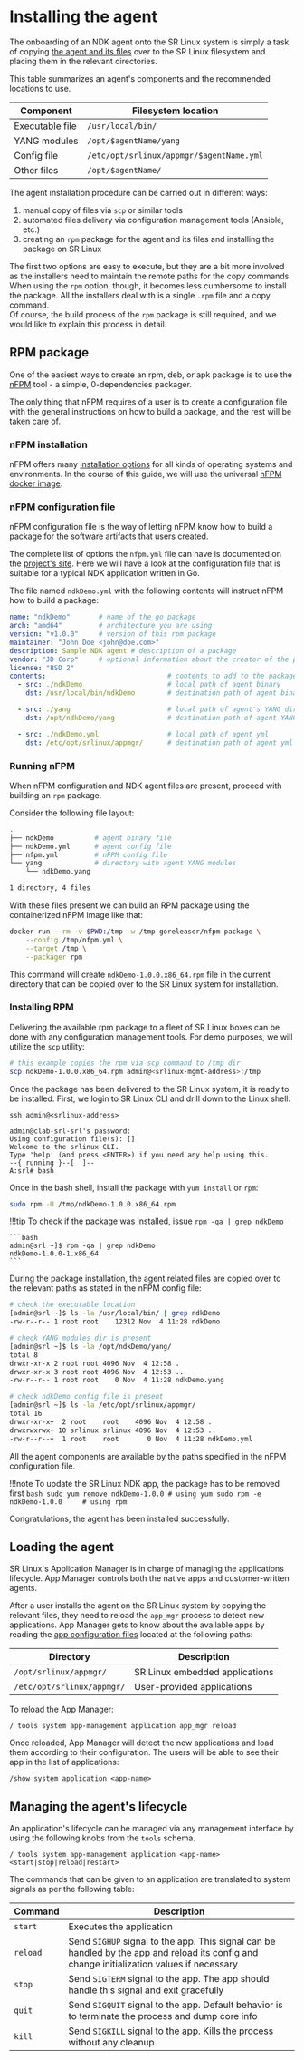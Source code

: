 # Installing the agent

The onboarding of an NDK agent onto the SR Linux system is simply a task of copying [the agent and its files](agent.md) over to the SR Linux filesystem and placing them in the relevant directories.

This table summarizes an agent's components and the recommended locations to use.

| Component       | Filesystem location                      |
| --------------- | ---------------------------------------- |
| Executable file | `/usr/local/bin/`                        |
| YANG modules    | `/opt/$agentName/yang`                   |
| Config file     | `/etc/opt/srlinux/appmgr/$agentName.yml` |
| Other files     | `/opt/$agentName/`                       |

The agent installation procedure can be carried out in different ways:

1. manual copy of files via `scp` or similar tools
2. automated files delivery via configuration management tools (Ansible, etc.)
3. creating an `rpm` package for the agent and its files and installing the package on SR Linux

The first two options are easy to execute, but they are a bit more involved as the installers need to maintain the remote paths for the copy commands. When using the `rpm` option, though, it becomes less cumbersome to install the package. All the installers deal with is a single `.rpm` file and a copy command.  
Of course, the build process of the `rpm` package is still required, and we would like to explain this process in detail.

## RPM package

One of the easiest ways to create an rpm, deb, or apk package is to use the [nFPM][nFPM] tool - a simple, 0-dependencies packager.

The only thing that nFPM requires of a user is to create a configuration file with the general instructions on how to build a package, and the rest will be taken care of.

### nFPM installation

nFPM offers many [installation options](https://nfpm.goreleaser.com/install/) for all kinds of operating systems and environments. In the course of this guide, we will use the universal [nFPM docker image](https://nfpm.goreleaser.com/install/#running-with-docker).

### nFPM configuration file

nFPM configuration file is the way of letting nFPM know how to build a package for the software artifacts that users created.

The complete list of options the `nfpm.yml` file can have is documented on the [project's site](https://nfpm.goreleaser.com/configuration/). Here we will have a look at the configuration file that is suitable for a typical NDK application written in Go.

The file named `ndkDemo.yml` with the following contents will instruct nFPM how to build a package:

```yaml
name: "ndkDemo"       # name of the go package
arch: "amd64"         # architecture you are using 
version: "v1.0.0"     # version of this rpm package
maintainer: "John Doe <john@doe.com>"
description: Sample NDK agent # description of a package
vendor: "JD Corp"     # optional information about the creator of the package
license: "BSD 2"
contents:                              # contents to add to the package
  - src: ./ndkDemo                     # local path of agent binary
    dst: /usr/local/bin/ndkDemo        # destination path of agent binary

  - src: ./yang                        # local path of agent's YANG directory
    dst: /opt/ndkDemo/yang             # destination path of agent YANG

  - src: ./ndkDemo.yml                 # local path of agent yml
    dst: /etc/opt/srlinux/appmgr/      # destination path of agent yml
```

### Running nFPM

When nFPM configuration and NDK agent files are present, proceed with building an `rpm` package.

Consider the following file layout:

```bash
.
├── ndkDemo          # agent binary file
├── ndkDemo.yml      # agent config file
├── nfpm.yml         # nFPM config file
└── yang             # directory with agent YANG modules
    └── ndkDemo.yang

1 directory, 4 files
```

With these files present we can build an RPM package using the containerized nFPM image like that:

```bash
docker run --rm -v $PWD:/tmp -w /tmp goreleaser/nfpm package \
    --config /tmp/nfpm.yml \
    --target /tmp \
    --packager rpm
```

This command will create `ndkDemo-1.0.0.x86_64.rpm` file in the current directory that can be copied over to the SR Linux system for installation.

### Installing RPM

Delivering the available rpm package to a fleet of SR Linux boxes can be done with any configuration management tools. For demo purposes, we will utilize the `scp` utility:

```bash
# this example copies the rpm via scp command to /tmp dir
scp ndkDemo-1.0.0.x86_64.rpm admin@<srlinux-mgmt-address>:/tmp
```

Once the package has been delivered to the SR Linux system, it is ready to be installed. First, we login to SR Linux CLI and drill down to the Linux shell:

```
ssh admin@<srlinux-address>

admin@clab-srl-srl's password: 
Using configuration file(s): []
Welcome to the srlinux CLI.
Type 'help' (and press <ENTER>) if you need any help using this.
--{ running }--[  ]--
A:srl# bash
```

Once in the bash shell, install the package with `yum install` or `rpm`:

```bash
sudo rpm -U /tmp/ndkDemo-1.0.0.x86_64.rpm
```

!!!tip
    To check if the package was installed, issue `rpm -qa | grep ndkDemo`

    ```bash
    admin@srl ~]$ rpm -qa | grep ndkDemo
    ndkDemo-1.0.0-1.x86_64
    ```

During the package installation, the agent related files are copied over to the relevant paths as stated in the nFPM config file:

```bash
# check the executable location
[admin@srl ~]$ ls -la /usr/local/bin/ | grep ndkDemo
-rw-r--r-- 1 root root    12312 Nov  4 11:28 ndkDemo

# check YANG modules dir is present
[admin@srl ~]$ ls -la /opt/ndkDemo/yang/
total 8
drwxr-xr-x 2 root root 4096 Nov  4 12:58 .
drwxr-xr-x 3 root root 4096 Nov  4 12:53 ..
-rw-r--r-- 1 root root    0 Nov  4 11:28 ndkDemo.yang

# check ndkDemo config file is present
[admin@srl ~]$ ls -la /etc/opt/srlinux/appmgr/
total 16
drwxr-xr-x+  2 root    root    4096 Nov  4 12:58 .
drwxrwxrwx+ 10 srlinux srlinux 4096 Nov  4 12:53 ..
-rw-r--r--+  1 root    root       0 Nov  4 11:28 ndkDemo.yml
```

All the agent components are available by the paths specified in the nFPM configuration file.

!!!note
    To update the SR Linux NDK app, the package has to be removed first
    ```bash
    sudo yum remove ndkDemo-1.0.0 # using yum
    sudo rpm -e ndkDemo-1.0.0     # using rpm
    ```

Congratulations, the agent has been installed successfully.

## Loading the agent

SR Linux's Application Manager is in charge of managing the applications lifecycle. App Manager controls both the native apps and customer-written agents.

After a user installs the agent on the SR Linux system by copying the relevant files, they need to reload the `app_mgr` process to detect new applications. App Manager gets to know about the available apps by reading the [app configuration files](agent.md#application-manager-and-application-configuration-file) located at the following paths:

| Directory                  | Description                    |
| -------------------------- | ------------------------------ |
| `/opt/srlinux/appmgr/`     | SR Linux embedded applications |
| `/etc/opt/srlinux/appmgr/` | User-provided applications     |

To reload the App Manager:

```
/ tools system app-management application app_mgr reload
```

Once reloaded, App Manager will detect the new applications and load them according to their configuration. The users will be able to see their app in the list of applications:

```
/show system application <app-name>
```

## Managing the agent's lifecycle

An application's lifecycle can be managed via any management interface by using the following knobs from the `tools` schema.

```
/ tools system app-management application <app-name> <start|stop|reload|restart>
```

The commands that can be given to an application are translated to system signals as per the following table:

| Command  | Description                                                                                                                                |
| -------- | ------------------------------------------------------------------------------------------------------------------------------------------ |
| `start`  | Executes the application                                                                                                                   |
| `reload` | Send `SIGHUP` signal to the app. This signal can be handled by the app and reload its config and change initialization values if necessary |
| `stop`   | Send `SIGTERM` signal to the app. The app should handle this signal and exit gracefully                                                    |
| `quit`   | Send `SIGQUIT` signal to the app. Default behavior is to terminate the process and dump core info                                          |
| `kill`   | Send `SIGKILL` signal to the app. Kills the process without any cleanup                                                                    |

[nFPM]: https://nfpm.goreleaser.com/
